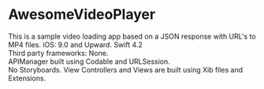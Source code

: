 # AwesomeVideoPlayer
This is a sample video loading app based on a JSON response with URL's to MP4 files. 
iOS: 9.0 and Upward. 
Swift 4.2  
Third party frameworks: None.  
APIManager built using Codable and URLSession.  
No Storyboards. View Controllers and Views are built using Xib files and Extensions.  
